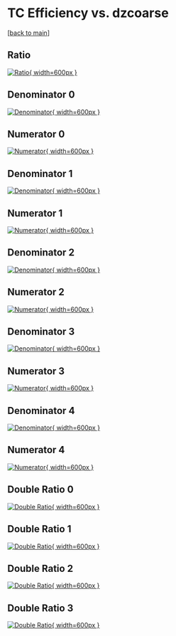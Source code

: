 # TC Efficiency vs. dzcoarse

[[back to main](./)]



## Ratio

[![Ratio](../mtv/var/TC_vtr_321_0_eff_dzcoarse.png){ width=600px }](../mtv/var/TC_vtr_321_0_eff_dzcoarse.pdf)

## Denominator 0

[![Denominator](../mtv/den/TC_vtr_321_0_eff_dzcoarse_den0.png){ width=600px }](../mtv/den/TC_vtr_321_0_eff_dzcoarse_den0.pdf)

## Numerator 0

[![Numerator](../mtv/num/TC_vtr_321_0_eff_dzcoarse_num0.png){ width=600px }](../mtv/num/TC_vtr_321_0_eff_dzcoarse_num0.pdf)

## Denominator 1

[![Denominator](../mtv/den/TC_vtr_321_0_eff_dzcoarse_den1.png){ width=600px }](../mtv/den/TC_vtr_321_0_eff_dzcoarse_den1.pdf)

## Numerator 1

[![Numerator](../mtv/num/TC_vtr_321_0_eff_dzcoarse_num1.png){ width=600px }](../mtv/num/TC_vtr_321_0_eff_dzcoarse_num1.pdf)

## Denominator 2

[![Denominator](../mtv/den/TC_vtr_321_0_eff_dzcoarse_den2.png){ width=600px }](../mtv/den/TC_vtr_321_0_eff_dzcoarse_den2.pdf)

## Numerator 2

[![Numerator](../mtv/num/TC_vtr_321_0_eff_dzcoarse_num2.png){ width=600px }](../mtv/num/TC_vtr_321_0_eff_dzcoarse_num2.pdf)

## Denominator 3

[![Denominator](../mtv/den/TC_vtr_321_0_eff_dzcoarse_den3.png){ width=600px }](../mtv/den/TC_vtr_321_0_eff_dzcoarse_den3.pdf)

## Numerator 3

[![Numerator](../mtv/num/TC_vtr_321_0_eff_dzcoarse_num3.png){ width=600px }](../mtv/num/TC_vtr_321_0_eff_dzcoarse_num3.pdf)

## Denominator 4

[![Denominator](../mtv/den/TC_vtr_321_0_eff_dzcoarse_den4.png){ width=600px }](../mtv/den/TC_vtr_321_0_eff_dzcoarse_den4.pdf)

## Numerator 4

[![Numerator](../mtv/num/TC_vtr_321_0_eff_dzcoarse_num4.png){ width=600px }](../mtv/num/TC_vtr_321_0_eff_dzcoarse_num4.pdf)

## Double Ratio 0

[![Double Ratio](../mtv/ratio/TC_vtr_321_0_eff_dzcoarse_ratio0.png){ width=600px }](../mtv/ratio/TC_vtr_321_0_eff_dzcoarse_ratio0.pdf)

## Double Ratio 1

[![Double Ratio](../mtv/ratio/TC_vtr_321_0_eff_dzcoarse_ratio1.png){ width=600px }](../mtv/ratio/TC_vtr_321_0_eff_dzcoarse_ratio1.pdf)

## Double Ratio 2

[![Double Ratio](../mtv/ratio/TC_vtr_321_0_eff_dzcoarse_ratio2.png){ width=600px }](../mtv/ratio/TC_vtr_321_0_eff_dzcoarse_ratio2.pdf)

## Double Ratio 3

[![Double Ratio](../mtv/ratio/TC_vtr_321_0_eff_dzcoarse_ratio3.png){ width=600px }](../mtv/ratio/TC_vtr_321_0_eff_dzcoarse_ratio3.pdf)

